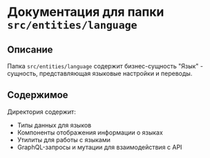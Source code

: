 # Документация для папки `src/entities/language`

## Описание
Папка `src/entities/language` содержит бизнес-сущность "Язык" - сущность, представляющая языковые настройки и переводы.

## Содержимое
Директория содержит:

- Типы данных для языков
- Компоненты отображения информации о языках
- Утилиты для работы с языками
- GraphQL-запросы и мутации для взаимодействия с API